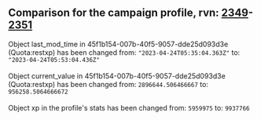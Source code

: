 ## Comparison for the campaign profile, rvn: [2349](https://github.com/PRO100KatYT/FortniteProfileRevisions/tree/main/profiles/campaign/2349%20campaign.json)-[2351](https://github.com/PRO100KatYT/FortniteProfileRevisions/tree/main/profiles/campaign/2351%20campaign.json)

Object last_mod_time in 45f1b154-007b-40f5-9057-dde25d093d3e (Quota:restxp) has been changed from: `"2023-04-24T05:35:04.363Z"` to: `"2023-04-24T05:53:04.436Z"`
<br><br>
Object current_value in 45f1b154-007b-40f5-9057-dde25d093d3e (Quota:restxp) has been changed from: `2896644.506466667` to: `956258.5064666672`
<br><br>
Object xp in the profile's stats has been changed from: `5959975` to: `9937766`
<br><br>
